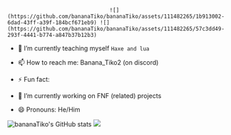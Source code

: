                                    ![](https://github.com/bananaTiko/bananaTiko/assets/111482265/1b913002-6dad-43ff-a39f-184bcf671eb9) ![](https://github.com/bananaTiko/bananaTiko/assets/111482265/57c3dd49-293f-4441-b774-a847b37b12b3)
- 🌱 I’m currently teaching myself `Haxe and lua` 


- 📫 How to reach me: Banana_Tiko2 (on discord)
- ⚡ Fun fact: 
- 🔭 I’m currently working on FNF (related) projects

- 😄 Pronouns: He/Him


![bananaTiko's GitHub stats](https://github-readme-stats.vercel.app/api?username=bananaTiko&show_icons=true&theme=dark)
![](https://github-readme-stats.vercel.app/api/top-langs/?username=bananaTiko&layout=compact&show_icons=true&theme=dark)
